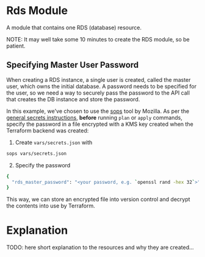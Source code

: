 # Rds Module

A module that contains one RDS (database) resource.

NOTE: It may well take some 10 minutes to create the RDS module, so be patient.

## Specifying Master User Password

When creating a RDS instance, a single user is created, called the master user, which owns the initial database. A password needs to be specified for the user, so we need a way to securely pass the password to the API call that creates the DB instance and store the password.

In this example, we've chosen to use the [sops](https://github.com/mozilla/sops) tool by Mozilla. As per the [general secrets instructions](https://github.com/metosin/cloud-busting/blob/main/aws/README.md#secrets), **before** running `plan` or `apply` commands, specify the password in a file encrypted with a KMS key created when the Terraform backend was created:

1. Create `vars/secrets.json` with
```bash
sops vars/secrets.json
```
2. Specify the password
```bash
{
  "rds_master_password": "<your password, e.g. `openssl rand -hex 32`>"
}
```

This way, we can store an encrypted file into version control and decrypt the contents into use by Terraform.

# Explanation

TODO: here short explanation to the resources and why they are created...
